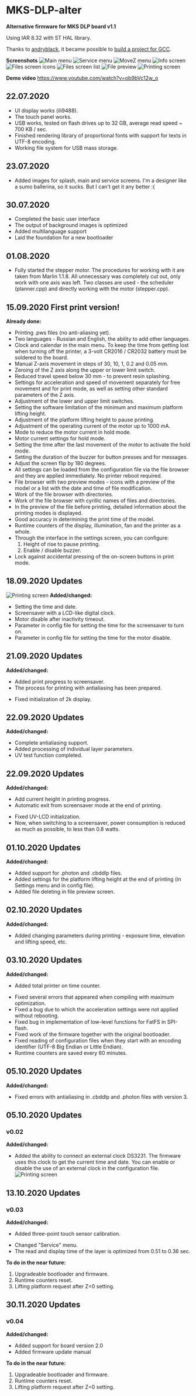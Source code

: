 # MKS-DLP-alter
 
**Alternative firmware for MKS DLP board v1.1**

Using IAR 8.32 with ST HAL library.

Thanks to [andryblack](https://github.com/andryblack), it became possible to [build a project for GCC](BUILD_GCC.md).

**Screenshots**
![Main menu](https://raw.githubusercontent.com/Andy-Big/MKS-DLP-alter/master/_screenshots/main_menu.jpg)
![Service menu](https://raw.githubusercontent.com/Andy-Big/MKS-DLP-alter/master/_screenshots/service_menu.jpg)
![MoveZ menu](https://raw.githubusercontent.com/Andy-Big/MKS-DLP-alter/master/_screenshots/movez_menu.jpg)
![Info screen](https://raw.githubusercontent.com/Andy-Big/MKS-DLP-alter/master/_screenshots/info_screen.jpg)
![Files screen icons](https://raw.githubusercontent.com/Andy-Big/MKS-DLP-alter/master/_screenshots/files_icons.jpg)
![Files screen list](https://raw.githubusercontent.com/Andy-Big/MKS-DLP-alter/master/_screenshots/files_list.jpg)
![File preview](https://raw.githubusercontent.com/Andy-Big/MKS-DLP-alter/master/_screenshots/file_preview.jpg)
![Printing screen](https://raw.githubusercontent.com/Andy-Big/MKS-DLP-alter/master/_screenshots/printing_screen.jpg)

**Demo video**
https://www.youtube.com/watch?v=ob9bVc12w_o

## 22.07.2020
+ UI display works (ili9488).
+ The touch panel works.
+ USB works, tested on flash drives up to 32 GB, average read speed ~ 700 KB / sec.
+ Finished rendering library of proportional fonts with support for texts in UTF-8 encoding.
+ Working file system for USB mass storage.

## 23.07.2020
+ Added images for splash, main and service screens. I'm a designer like a sumo ballerina, so it sucks. But I can't get it any better :(

## 30.07.2020
+ Completed the basic user interface
+ The output of background images is optimized
+ Added multilanguage support
+ Laid the foundation for a new bootloader

## 01.08.2020
+ Fully started the stepper motor. The procedures for working with it are taken from Marlin 1.1.8. All unnecessary was completely cut out, only work with one axis was left. Two classes are used - the scheduler (planner.cpp) and directly working with the motor (stepper.cpp).

## 15.09.2020 First print version!
**Already done:**
+ Printing .pws files (no anti-aliasing yet).
+ Two languages - Russian and English, the ability to add other languages.
+ Clock and calendar in the main menu. To keep the time from getting lost when turning off the printer, a 3-volt CR2016 / CR2032 battery must be soldered to the board.
+ Manual Z-axis movement in steps of 30, 10, 1, 0.2 and 0.05 mm.
+ Zeroing of the Z axis along the upper or lower limit switch.
+ Reduced travel speed below 30 mm - to prevent resin splashing.
+ Settings for acceleration and speed of movement separately for free movement and for print mode, as well as setting other standard parameters of the Z axis.
+ Adjustment of the lower and upper limit switches.
+ Setting the software limitation of the minimum and maximum platform lifting height.
+ Adjustment of the platform lifting height to pause printing.
+ Adjustment of the operating current of the motor up to 1000 mA.
+ Mode to reduce the motor current in hold mode.
+ Motor current settings for hold mode.
+ Setting the time after the last movement of the motor to activate the hold mode.
+ Setting the duration of the buzzer for button presses and for messages.
+ Adjust the screen flip by 180 degrees.
+ All settings can be loaded from the configuration file via the file browser and they are applied immediately. No printer reboot required.
+ File browser with two preview modes - icons with a preview of the model or a list with the date and time of file modification.
+ Work of the file browser with directories.
+ Work of the file browser with cyrillic names of files and directories.
+ In the preview of the file before printing, detailed information about the printing modes is displayed.
+ Good accuracy in determining the print time of the model.
+ Runtime counters of the display, illumination, fan and the printer as a whole.
+ Through the interface in the settings screen, you can configure:
	1. Height of rise to pause printing.
	1. Enable / disable buzzer.
+ Lock against accidental pressing of the on-screen buttons in print mode.

## 18.09.2020 Updates
![Printing screen](https://raw.githubusercontent.com/Andy-Big/MKS-DLP-alter/master/_screenshots/screensaver_clock.jpg)
**Added/changed:**
+ Setting the time and date.
+ Screensaver with a LCD-like digital clock.
+ Motor disable after inactivity timeout.
+ Parameter in config file for setting the time for the screensaver to turn on.
+ Parameter in config file for setting the time for the motor disable.

## 21.09.2020 Updates
**Added/changed:**
+ Added print progress to screensaver.
+ The process for printing with antialiasing has been prepared.
* Fixed initialization of 2k display.

## 22.09.2020 Updates
**Added/changed:**
+ Complete antialiasing support.
+ Added processing of individual layer parameters.
+ UV test function completed.

## 22.09.2020 Updates
**Added/changed:**
+ Add current height in printing progress.
+ Automatic exit from screensaver mode at the end of printing.
* Fixed UV-LCD initialization.
* Now, when switching to a screensaver, power consumption is reduced as much as possible, to less than 0.8 watts.

## 01.10.2020 Updates
**Added/changed:**
+ Added support for .photon and .cbddlp files.
+ Added settings for the platform lifting height at the end of printing (in Settings menu and in config file).
+ Added file deleting in file preview screen.

## 02.10.2020 Updates
**Added/changed:**
+ Added changing parameters during printing - exposure time, elevation and lifting speed, etc.

## 03.10.2020 Updates
**Added/changed:**
+ Added total printer on time counter.
* Fixed several errors that appeared when compiling with maximum optimization.
* Fixed a bug due to which the acceleration settings were not applied without rebooting.
* Fixed bug in implementation of low-level functions for FatFS in SPI-flash.
* Fixed work of the firmware together with the original bootloader.
* Fixed reading of configuration files when they start with an encoding identifier (UTF-8 Big Endian or Little Endian).
* Runtime counters are saved every 60 minutes.

## 05.10.2020 Updates
**Added/changed:**
* Fixed errors with antialiasing in .cbddlp and .photon files with version 3.

## 05.10.2020 Updates
### v0.02
**Added/changed:**
+ Added the ability to connect an external clock DS3231. The firmware uses this clock to get the current time and date. You can enable or disable the use of an external clock in the configuration file.
![Printing screen](https://raw.githubusercontent.com/Andy-Big/MKS-DLP-alter/master/_screenshots/ds3231_connect.jpg)

## 13.10.2020 Updates
### v0.03
**Added/changed:**
+ Added three-point touch sensor calibration.
* Changed "Service" menu.
* The read and display time of the layer is optimized from 0.51 to 0.36 sec.

**To do in the near future:**
1. Upgradeable bootloader and firmware.
1. Runtime counters reset.
1. Lifting platform request after Z=0 setting.

## 30.11.2020 Updates
### v0.04
**Added/changed:**
+ Added support for board version 2.0
+ Added firmware update manual

**To do in the near future:**
1. Upgradeable bootloader and firmware.
1. Runtime counters reset.
1. Lifting platform request after Z=0 setting.

